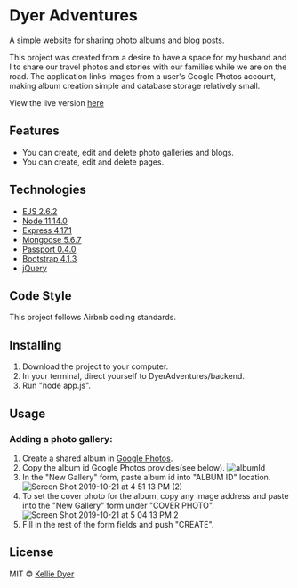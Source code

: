# Dyer Adventures
A simple website for sharing photo albums and blog posts.

This project was created from a desire to have a space for my husband and I to share our travel photos and stories with our families while we are on the road. The application links images from a user's Google Photos account, making album creation simple and database storage relatively small.

View the live version [here](http://www.dyeradventures.com)

## Features
* You can create, edit and delete photo galleries and blogs.
* You can create, edit and delete pages.

## Technologies
* [EJS 2.6.2](https://ejs.co/)
* [Node 11.14.0](https://nodejs.org/en/)
* [Express 4.17.1](https://expressjs.com/)
* [Mongoose 5.6.7](https://mongoosejs.com/)
* [Passport 0.4.0](http://www.passportjs.org/)
* [Bootstrap 4.1.3](https://getbootstrap.com)
* [jQuery](https://jquery.com/)

## Code Style
This project follows Airbnb coding standards.


## Installing
1. Download the project to your computer.
2. In your terminal, direct yourself to DyerAdventures/backend.
3. Run "node app.js". 

## Usage
### Adding a photo gallery: 
1. Create a shared album in [Google Photos](https://www.google.com/photos/about/).
2. Copy the album id Google Photos provides(see below).
![albumId](https://user-images.githubusercontent.com/17169673/67250836-d5d33e80-f421-11e9-8ed4-c74369eb80b2.png)
3. In the "New Gallery" form, paste album id into "ALBUM ID" location.
![Screen Shot 2019-10-21 at 4 51 13 PM (2)](https://user-images.githubusercontent.com/17169673/67251244-475fbc80-f423-11e9-8063-c66cd184fbac.png)
4. To set the cover photo for the album, copy any image address and paste into the "New Gallery" form under "COVER PHOTO".
![Screen Shot 2019-10-21 at 5 04 13 PM 2](https://user-images.githubusercontent.com/17169673/67251737-e638e880-f424-11e9-844b-5118fe7ac56e.png)
5. Fill in the rest of the form fields and push "CREATE".


## License
MIT © [Kellie Dyer](https://github.com/kellieo14)
